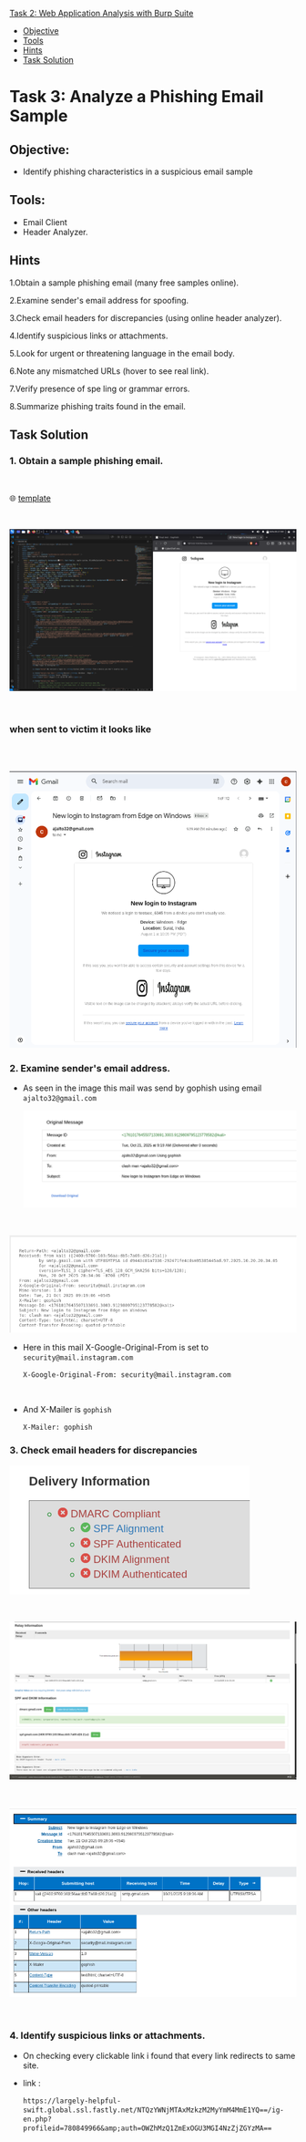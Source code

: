 [Task 2: Web Application Analysis with Burp Suite](#task-2-web-application-analysis-with-burp-suite)
- [Objective](#objective)
- [Tools](#tools)
- [Hints](#hints)
- [Task Solution](#task-solution)


# Task 3: Analyze a Phishing Email Sample

## Objective: 
-  Identify phishing characteristics in a suspicious email sample

  ## Tools:
- Email Client
- Header Analyzer.

## Hints

1.Obtain a sample phishing email (many free samples online).

2.Examine sender's email address for spoofing.

3.Check email headers for discrepancies (using online header analyzer).

4.Identify suspicious links or attachments.

5.Look for urgent or threatening language in the email body.

6.Note any mismatched URLs (hover to see real link).

7.Verify presence of spe ling or grammar errors.

8.Summarize phishing traits found in the email.

## Task Solution

### 1. Obtain a sample phishing email.
<br>

 🌐 [template](https://th3nobody.github.io/cybersecurity/task-3/assets/templats.html) 
 
 <br>

![img not found](assets/template-sample.png)

<br>

### when sent to victim it looks like
  
  <br><br>
  
  ![img not found](assets/mail-sample.png) 

### 2. Examine sender's email address.

- As seen in the image this mail was send by gophish using email `ajalto32@gmail.com`

   ![img not found](assets/header.png)
  
<br>

  ![img not found](assets/origin.png)

- Here in this mail X-Google-Original-From is set to  `security@mail.instagram.com`
  

      X-Google-Original-From: security@mail.instagram.com

  <br>

- And X-Mailer is `gophish`


      X-Mailer: gophish
  

### 3. Check email headers for discrepancies

 ![img not found](assets/del-info.png)

 <br>

 ![img not found](assets/relay-info.png)

<br>


   ![img not found](assets/analysis.png)

 <br>


### 4. Identify suspicious links or attachments.

- On checking every clickable link i found that every link redirects to same site.
- link :

      https://largely-helpful-swift.global.ssl.fastly.net/NTQzYWNjMTAxMzkzM2MyYmM4MmE1YQ==/ig-en.php?profileid=780849966&amp;auth=OWZhMzQ1ZmExOGU3MGI4NzZjZGYzMA==

